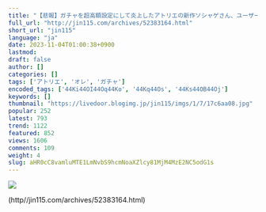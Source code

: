 ```yaml
---
title: "【悲報】ガチャを超高額設定にして炎上したアトリエの新作ソシャゲさん、ユーザーに復帰を呼びかける "
full_url: "http://jin115.com/archives/52383164.html"
short_url: "jin115"
language: "ja"
date: 2023-11-04T01:00:38+0900
lastmod: 
draft: false
author: []
categories: []
tags: ['アトリエ', 'オレ', 'ガチャ']
encoded_tags: ['44Ki44OI44Oq44Ko', '44Kq44Os', '44Ks44OB44Oj']
keywords: []
thumbnail: "https://livedoor.blogimg.jp/jin115/imgs/1/7/17c6aa08.jpg"
popular: 252
latest: 793
trend: 1122
featured: 852
views: 1606
comments: 109
weight: 4
slug: aHR0cC8vamluMTE1LmNvbS9hcmNoaXZlcy81MjM4MzE2NC5odG1s
---
```


![](https://livedoor.blogimg.jp/jin115/imgs/1/7/17c6aa08.jpg)



(http//jin115.com/archives/52383164.html)
